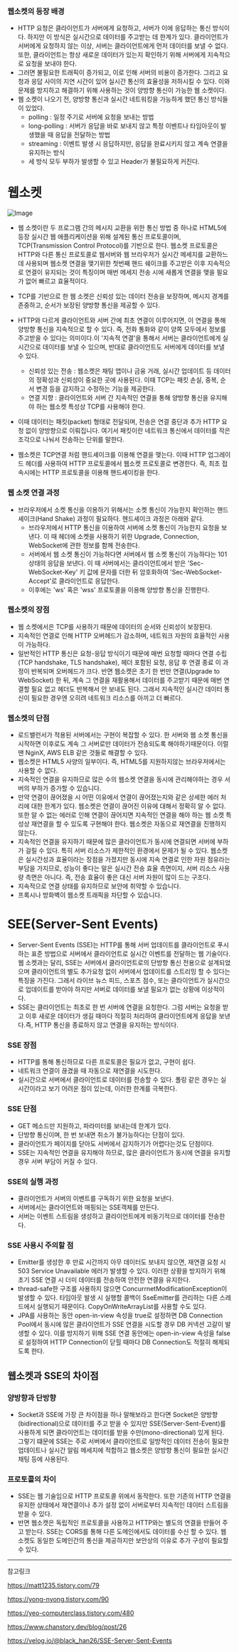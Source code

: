 
### 웹소켓의 등장 배경
- HTTP 요청은 클라이언트가 서버에게 요청하고, 서버가 이에 응답하는 통신 방식이다. 하지만 이 방식은 실시간으로 데이터를 주고받는 데 한계가 있다. 클라이언트가 서버에게 요청하지 않는 이상, 서버는 클라이언트에게 먼저 데이터를 보낼 수 없다. 또한, 클라이언트는 항상 새로운 데이터가 있는지 확인하기 위해 서버에게 지속적으로 요청을 보내야 한다. 
- 그러면 불필요한 트래픽이 증가되고, 이로 인해 서버의 비용이 증가한다. 그리고 요청과 응답 사이의 지연 시간이 있어 실시간 통신의 효율성을 저하시킬 수 있다. 이와 문제를 방지하고 해결하기 위해 사용하는 것이 양방향 통신이 가능한 웹 소켓이다.
- 웹 소켓이 나오기 전, 양방향 통신과 실시간 네트워킹을 가능하게 했던 통신 방식들이 있었다.
    - polling : 일정 주기로 서버에 요청을 보내는 방법
    - long-polling : 서버가 응답을 바로 보내지 않고 특정 이벤트나 타임아웃이 발생했을 때 응답을 전달하는 방법
    - streaming : 이벤트 발생 시 응답하지만, 응답을 완료시키지 않고 계속 연결을 유지하는 방식
    - 세 방식 모두 부하가 발생할 수 있고 Header가 불필요하게 커진다.

# 웹소켓

![Image](https://github.com/user-attachments/assets/7aff4dd6-8d1a-462b-bf1a-7159f8f44f43)

- 웹 소켓이란 두 프로그램 간의 메시지 교환을 위한 통신 방법 중 하나로 HTML5에 등장 실시간 웹 애플리케이션을 위해 설계된 통신 프로토콜이며, TCP(Transmission Control Protocol)를 기반으로 한다. 웹소켓 프로토콜은 HTTP와 다른 통신 프로토콜로 웹서버와 웹 브라우저가 실시간 메세지를 교환하느데 사용되며 웹소켓 연결을 맺기위한 첫번째 핸드 쉐이크를 주고받은 이후 지속적으로 연결이 유지되는 것이 특징이며 매번 메세지 전송 시에 새롭게 연결을 맺을 필요가 없어 빠르고 효율적이다.
- TCP를 기반으로 한 웹 소켓은 신뢰성 있는 데이터 전송을 보장하며, 메시지 경계를 존중하고, 순서가 보장된 양방향 통신을 제공할 수 있다.
- HTTP와 다르게 클라이언트와 서버 간에 최초 연결이 이루어지면, 이 연결을 통해 양방향 통신을 지속적으로 할 수 있다. 즉, 전화 통화와 같이 양쪽 모두에서 정보를 주고받을 수 있다는 의미이다.이 '지속적 연결'을 통해서 서버는 클라이언트에게 실시간으로 데이터를 보낼 수 있으며, 반대로 클라이언트도 서버에게 데이터를 보낼 수 있다.
    - 신뢰성 있는 전송 : 웹소켓은 채팅 앱이나 금융 거래, 실시간 업데이트 등 데이터의 정확성과 신뢰성이 중요한 곳에 사용된다. 이때 TCP는 패킷 손실, 중복, 순서 변경 등을 감지하고 수정하는 기능을 제공한다.
    - 연결 지향 : 클라이언트와 서버 간 지속적인 연결을 통해 양방향 통신을 유지해야 하는 웹소켓 특성상 TCP를 사용해야 한다.

- 이때 데이터는 패킷(packet) 형태로 전달되며, 전송은 연결 중단과 추가 HTTP 요청 없이 양방향으로 이뤄집니다. 여기서 패킷이란 네트워크 통신에서 데이터를 작은 조각으로 나눠서 전송하는 단위를 말한다.
- 웹소켓은 TCP연결 처럼 핸드셰이크를 이용해 연결을 맺는다. 이때 HTTP 업그레이드 헤더를 사용하여 HTTP 프로토콜에서 웹소켓 프로토콜로 변경한다. 즉, 최초 접속시에는 HTTP 프로토콜을 이용해 핸드셰이킹을 한다. 

### 웹 소켓 연결 과정
- 브라우저에서 소켓 통신을 이용하기 위해서는 소켓 통신이 가능한지 확인하는 핸드셰이크(Hand Shake) 과정이 필요하다. 헨드셰이크 과정은 아래와 같다.
    - 브라우저에서 HTTP 통신을 이용하여 서버에 소켓 통신이 가능한지 요청을 보낸다. 이 때 헤더에 소켓을 사용하기 위한 Upgrade, Connection, WebSocket에 관한 정보를 함께 전송한다.
    - 서버에서 웹 소켓 통신이 가능하다면 서버에서 웹 소켓 통신이 가능하다는 101 상태의 응답을 보낸다. 이 때 서버에서는 클라이언트에서 받은 'Sec-WebSocket-Key' 키 값에 문자를 더한 뒤 암호화하여 'Sec-WebSocket-Accept'로 클라이언트로 응답한다.
    - 이후에는 'ws' 혹은 'wss' 프로토콜을 이용해 양방향 통신을 진행한다.

### 웹소켓의 장점
- 웹 소켓에서은 TCP를 사용하기 때문에 데이터의 순서와 신뢰성이 보장된다.
- 지속적인 연결로 인해 HTTP 오버헤드가 감소하며, 네트워크 자원의 효율적인 사용이 가능하다.
-  일반적인 HTTP 통신은 요청-응답 방식이기 때문에 매번 요청할 때마다 연결 수립(TCP handshake, TLS handshake), 헤더 포함된 요청, 응답 후 연결 종료 이 과정이 반복되며 오버헤드가 크다. 반면 웹소켓은 초기 한 번만 연결(Upgrade to WebSocket) 한 뒤, 계속 그 연결을 재활용해서 데이터를 주고받기 때문에 매번 연결할 필요 없고 헤더도 반복해서 안 보내도 된다. 그래서 지속적인 실시간 데이터 통신이 필요한 경우엔 오히려 네트워크 리소스를 아끼고 더 빠르다.

### 웹소켓의 단점
- 로드밸런서가 적용된 서버에서는 구현이 복잡할 수 있다. 한 서버와 웹 소켓 통신을 시작하면 이후로도 계속 그 서버로만 데이터가 전송되도록 해야하기때문이다. 이럴 땐 NginX, AWS ELB 같은 것들로 해결할 수 있다.
- 웹소켓은 HTML5 사양의 일부이다. 즉, HTML5를 지원하지않는 브라우저에서는 사용할 수 없다.
- 지속적인 연결을 유지하므로 많은 수의 웹소켓 연결을 동시에 관리해야하는 경우 서버의 부하가 증가할 수 있습니다.
-  만약 연결이 끊어졌을 시 어떤 이유에서 연결이 끊어졌는지와 같은 상세한 에러 처리에 대한 한계가 있다. 웹소켓은 연결이 끊어진 이유에 대해서 정확히 알 수 없다. 또한 알 수 없는 에러로 인해 연결이 끊어지면 지속적인 연결을 해야 하는 웹 소켓 특성상 재연결을 할 수 있도록 구현해야 한다. 웹소켓은 자동으로 재연결을 진행하지 않는다. 
- 지속적인 연결을 유지하기 때문에 많은 클라이언트가 동시에 연결되면 서버에 부하가 걸릴 수 있다. 특히 서버 리소스가 제한적인 환경에서 문제가 될 수 있다. 웹소켓은 실시간성과 효율이라는 장점을 가졌지만 동시에 지속 연결로 인한 자원 점유라는 부담을 가지므로, 성능이 좋다는 말은 실시간 전송 효율 측면이지, 서버 리소스 사용량 측면은 아니다. 즉, 전송 효율이 좋은 대신 서버 자원이 많이 드는 구조다.
- 지속적으로 연결 상태를 유지하므로 보안에 취약할 수 있습니다.
- 프록시나 방화벽이 웹소켓 트래픽을 차단할 수 있습니다.


# SEE(Server-Sent Events)
- Server-Sent Events (SSE)는 HTTP를 통해 서버 업데이트를 클라이언트로 푸시하는 표준 방법으로 서버에서 클라이언트로 실시간 이벤트를 전달하는 웹 기술이다. 웹 소켓과는 달리, SSE는 서버에서 클라이언트로의 단방향 통신 전용으로 설계되었으며 클라이언트의 별도 추가요청 없이 서버에서 업데이트를 스트리밍 할 수 있다는 특징을 가진다. 그래서 라이브 뉴스 피드, 스포츠 점수, 또는 클라이언트가 실시간으로 업데이트를 받아야 하지만 서버로 데이터를 보낼 필요가 없는 상황에 이상적이다.
- SSE는 클라이언트는 최초로 한 번 서버에 연결을 요청한다. 그럼 서버는 요청을 받고 이후 새로운 데이터가 생길 때마다 적절히 처리하여 클라이언트에게 응답을 보낸다.즉, HTTP 통신을 종료하지 않고 연결을 유지하는 방식이다.

### SSE 장점
- HTTP를 통해 통신하므로 다른 프로토콜은 필요가 없고, 구현이 쉽다.
- 네트워크 연결이 끊겼을 때 자동으로 재연결을 시도한다.
- 실시간으로 서버에서 클라이언트로 데이터를 전송할 수 있다. 폴링 같은 경우는 실시간이라고 보기 어려운 점이 있는데, 이러한 한계를 극복한다.

### SSE 단점
- GET 메소드만 지원하고, 파라미터를 보내는데 한계가 있다.
- 단방향 통신이며, 한 번 보내면 취소가 불가능하다는 단점이 있다.
- 클라이언트가 페이지를 닫아도 서버에서 감지하기가 어렵다는것도 단점이다.
- SSE는 지속적인 연결을 유지해야 하므로, 많은 클라이언트가 동시에 연결을 유지할 경우 서버 부담이 커질 수 있다.

### SSE의 실행 과정
- 클라이언트가 서버의 이벤트를 구독하기 위한 요청을 보낸다.
- 서버에서는 클라이언트와 매핑되는 SSE객체를 만든다.
- 서버는 이벤트 스트림을 생성하고 클라이언트에게 비동기적으로 데이터를 전송한다.

### SSE 사용시 주의할 점
- Emitter를 생성한 후 만료 시간까지 아무 데이터도 보내지 않으면, 재연결 요청 시 503 Service Unavailable 에러가 발생할 수 있다. 이러한 상황을 방지하기 위해 초기 SSE 연결 시 더미 데이터를 전송하여 안전한 연결을 유지한다.
- thread-safe한 구조를 사용하지 않으면 ConcurrnetModificationException이 발생할 수 있다. 타임아웃 발생 시 실행할 콜백이 SseEmitter를 관리하는 다른 스레드에서 실행되기 때문이다. CopyOnWriteArrayList를 사용할 수도 있다.
- JPA를 사용하는 동안 open-in-view 속성을 true로 설정하면 DB Connection Pool에서 동시에 많은 클라이언트가 SSE 연결을 시도할 경우 DB 커넥션 고갈이 발생할 수 있다. 이를 방지하기 위해 SSE 연결 동안에는 open-in-view 속성을 false로 설정하여 HTTP Connection이 닫힐 때마다 DB Connection도 적절히 해제되도록 한다.

## 웹소켓과 SSE의 차이점

### 양방향과 단방향
- Socket과 SSE에 가장 큰 차이점을 하나 말해보라고 한다면 Socket은 양방향(bidirectional)으로 데이터를 주고 받을 수 있지만 SSE(Server-Sent-Event)를 사용하게 되면 클라이언트는 데이터를 받을 수만(mono-directional) 있게 된다. 그렇기 떄문에 SSE는 주로 서버에서 클라이언트로 일방적인 데이터 전송이 필요한 업데이트나 실시간 알림 메세지에 적합하고 웹소켓은 양방향 통신이 필요한 실시간 채팅 등에 사용된다.

### 프로토콜의 차이
- SSE는 웹 기술임으로 HTTP 프로토콜 위에서 동작한다. 또한 기존의 HTTP 연결을 유지한 상태에서 재연결이나 추가 설정 없이 서버로부터 지속적인 데이터 스트림을 받을 수 있다. 
- 반면 웹소캣은 독립적인 프로토콜을 사용하고 HTTP와는 별도의 연결을 만들어 주고 받는다. SSE는 CORS를 통해 다른 도메인에서도 데이터를 수신 할 수 있다. 웹소켓도 동일한 도메인간의 통신을 제공하지만 보안상의 이유로 추가 구성이 필요할 수 있다.



---

참고링크 

https://matt1235.tistory.com/79

https://yong-nyong.tistory.com/90

https://yeo-computerclass.tistory.com/480

https://www.chanstory.dev/blog/post/26

https://velog.io/@black_han26/SSE-Server-Sent-Events